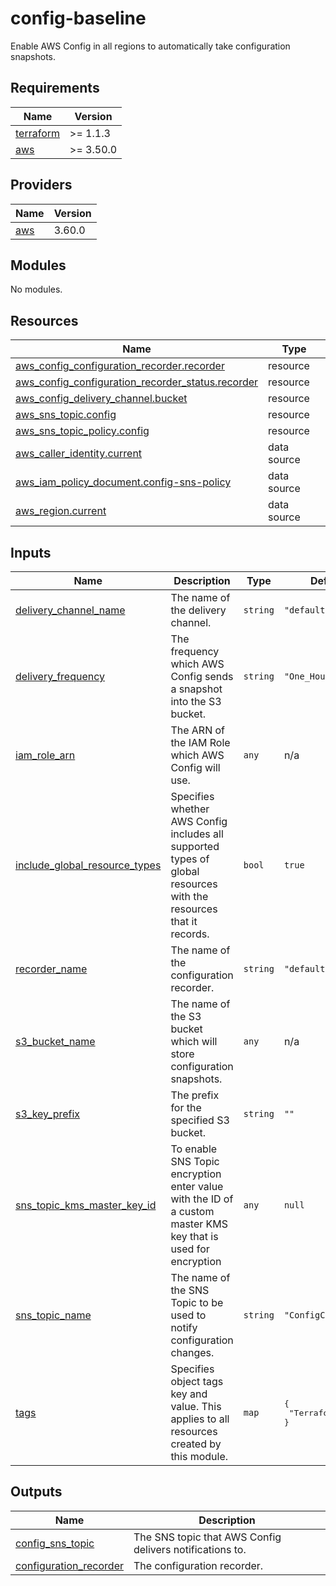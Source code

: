 # config-baseline

Enable AWS Config in all regions to automatically take configuration snapshots.

<!-- BEGINNING OF PRE-COMMIT-TERRAFORM DOCS HOOK -->
## Requirements

| Name | Version |
|------|---------|
| <a name="requirement_terraform"></a> [terraform](#requirement\_terraform) | >= 1.1.3 |
| <a name="requirement_aws"></a> [aws](#requirement\_aws) | >= 3.50.0 |

## Providers

| Name | Version |
|------|---------|
| <a name="provider_aws"></a> [aws](#provider\_aws) | 3.60.0 |

## Modules

No modules.

## Resources

| Name | Type |
|------|------|
| [aws_config_configuration_recorder.recorder](https://registry.terraform.io/providers/hashicorp/aws/latest/docs/resources/config_configuration_recorder) | resource |
| [aws_config_configuration_recorder_status.recorder](https://registry.terraform.io/providers/hashicorp/aws/latest/docs/resources/config_configuration_recorder_status) | resource |
| [aws_config_delivery_channel.bucket](https://registry.terraform.io/providers/hashicorp/aws/latest/docs/resources/config_delivery_channel) | resource |
| [aws_sns_topic.config](https://registry.terraform.io/providers/hashicorp/aws/latest/docs/resources/sns_topic) | resource |
| [aws_sns_topic_policy.config](https://registry.terraform.io/providers/hashicorp/aws/latest/docs/resources/sns_topic_policy) | resource |
| [aws_caller_identity.current](https://registry.terraform.io/providers/hashicorp/aws/latest/docs/data-sources/caller_identity) | data source |
| [aws_iam_policy_document.config-sns-policy](https://registry.terraform.io/providers/hashicorp/aws/latest/docs/data-sources/iam_policy_document) | data source |
| [aws_region.current](https://registry.terraform.io/providers/hashicorp/aws/latest/docs/data-sources/region) | data source |

## Inputs

| Name | Description | Type | Default | Required |
|------|-------------|------|---------|:--------:|
| <a name="input_delivery_channel_name"></a> [delivery\_channel\_name](#input\_delivery\_channel\_name) | The name of the delivery channel. | `string` | `"default"` | no |
| <a name="input_delivery_frequency"></a> [delivery\_frequency](#input\_delivery\_frequency) | The frequency which AWS Config sends a snapshot into the S3 bucket. | `string` | `"One_Hour"` | no |
| <a name="input_iam_role_arn"></a> [iam\_role\_arn](#input\_iam\_role\_arn) | The ARN of the IAM Role which AWS Config will use. | `any` | n/a | yes |
| <a name="input_include_global_resource_types"></a> [include\_global\_resource\_types](#input\_include\_global\_resource\_types) | Specifies whether AWS Config includes all supported types of global resources with the resources that it records. | `bool` | `true` | no |
| <a name="input_recorder_name"></a> [recorder\_name](#input\_recorder\_name) | The name of the configuration recorder. | `string` | `"default"` | no |
| <a name="input_s3_bucket_name"></a> [s3\_bucket\_name](#input\_s3\_bucket\_name) | The name of the S3 bucket which will store configuration snapshots. | `any` | n/a | yes |
| <a name="input_s3_key_prefix"></a> [s3\_key\_prefix](#input\_s3\_key\_prefix) | The prefix for the specified S3 bucket. | `string` | `""` | no |
| <a name="input_sns_topic_kms_master_key_id"></a> [sns\_topic\_kms\_master\_key\_id](#input\_sns\_topic\_kms\_master\_key\_id) | To enable SNS Topic encryption enter value with the ID of a custom master KMS key that is used for encryption | `any` | `null` | no |
| <a name="input_sns_topic_name"></a> [sns\_topic\_name](#input\_sns\_topic\_name) | The name of the SNS Topic to be used to notify configuration changes. | `string` | `"ConfigChanges"` | no |
| <a name="input_tags"></a> [tags](#input\_tags) | Specifies object tags key and value. This applies to all resources created by this module. | `map` | <pre>{<br>  "Terraform": true<br>}</pre> | no |

## Outputs

| Name | Description |
|------|-------------|
| <a name="output_config_sns_topic"></a> [config\_sns\_topic](#output\_config\_sns\_topic) | The SNS topic that AWS Config delivers notifications to. |
| <a name="output_configuration_recorder"></a> [configuration\_recorder](#output\_configuration\_recorder) | The configuration recorder. |
<!-- END OF PRE-COMMIT-TERRAFORM DOCS HOOK -->
